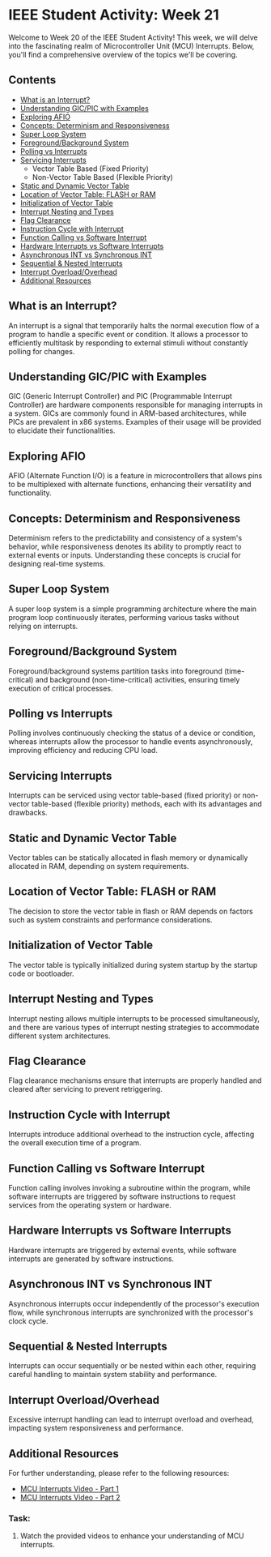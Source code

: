 # IEEE Student Activity: Week 21

Welcome to Week 20 of the IEEE Student Activity! This week, we will delve into the fascinating realm of Microcontroller Unit (MCU) Interrupts. Below, you'll find a comprehensive overview of the topics we'll be covering.

## Contents
- [What is an Interrupt?](#what-is-an-interrupt)
- [Understanding GIC/PIC with Examples](#understanding-gicpic-with-examples)
- [Exploring AFIO](#exploring-afio)
- [Concepts: Determinism and Responsiveness](#concepts-determinism-and-responsiveness)
- [Super Loop System](#super-loop-system)
- [Foreground/Background System](#foregroundbackground-system)
- [Polling vs Interrupts](#polling-vs-interrupts)
- [Servicing Interrupts](#servicing-interrupts)
  - Vector Table Based (Fixed Priority)
  - Non-Vector Table Based (Flexible Priority)
- [Static and Dynamic Vector Table](#static-and-dynamic-vector-table)
- [Location of Vector Table: FLASH or RAM](#location-of-vector-table-flash-or-ram)
- [Initialization of Vector Table](#initialization-of-vector-table)
- [Interrupt Nesting and Types](#interrupt-nesting-and-types)
- [Flag Clearance](#flag-clearance)
- [Instruction Cycle with Interrupt](#instruction-cycle-with-interrupt)
- [Function Calling vs Software Interrupt](#function-calling-vs-software-interrupt)
- [Hardware Interrupts vs Software Interrupts](#hardware-interrupts-vs-software-interrupts)
- [Asynchronous INT vs Synchronous INT](#asynchronous-int-vs-synchronous-int)
- [Sequential & Nested Interrupts](#sequential--nested-interrupts)
- [Interrupt Overload/Overhead](#interrupt-overloadoverhead)
- [Additional Resources](#additional-resources)

## What is an Interrupt?

An interrupt is a signal that temporarily halts the normal execution flow of a program to handle a specific event or condition. It allows a processor to efficiently multitask by responding to external stimuli without constantly polling for changes.

## Understanding GIC/PIC with Examples

GIC (Generic Interrupt Controller) and PIC (Programmable Interrupt Controller) are hardware components responsible for managing interrupts in a system. GICs are commonly found in ARM-based architectures, while PICs are prevalent in x86 systems. Examples of their usage will be provided to elucidate their functionalities.

## Exploring AFIO

AFIO (Alternate Function I/O) is a feature in microcontrollers that allows pins to be multiplexed with alternate functions, enhancing their versatility and functionality.

## Concepts: Determinism and Responsiveness

Determinism refers to the predictability and consistency of a system's behavior, while responsiveness denotes its ability to promptly react to external events or inputs. Understanding these concepts is crucial for designing real-time systems.

## Super Loop System

A super loop system is a simple programming architecture where the main program loop continuously iterates, performing various tasks without relying on interrupts.

## Foreground/Background System

Foreground/background systems partition tasks into foreground (time-critical) and background (non-time-critical) activities, ensuring timely execution of critical processes.

## Polling vs Interrupts

Polling involves continuously checking the status of a device or condition, whereas interrupts allow the processor to handle events asynchronously, improving efficiency and reducing CPU load.

## Servicing Interrupts

Interrupts can be serviced using vector table-based (fixed priority) or non-vector table-based (flexible priority) methods, each with its advantages and drawbacks.

## Static and Dynamic Vector Table

Vector tables can be statically allocated in flash memory or dynamically allocated in RAM, depending on system requirements.

## Location of Vector Table: FLASH or RAM

The decision to store the vector table in flash or RAM depends on factors such as system constraints and performance considerations.

## Initialization of Vector Table

The vector table is typically initialized during system startup by the startup code or bootloader.

## Interrupt Nesting and Types

Interrupt nesting allows multiple interrupts to be processed simultaneously, and there are various types of interrupt nesting strategies to accommodate different system architectures.

## Flag Clearance

Flag clearance mechanisms ensure that interrupts are properly handled and cleared after servicing to prevent retriggering.

## Instruction Cycle with Interrupt

Interrupts introduce additional overhead to the instruction cycle, affecting the overall execution time of a program.

## Function Calling vs Software Interrupt

Function calling involves invoking a subroutine within the program, while software interrupts are triggered by software instructions to request services from the operating system or hardware.

## Hardware Interrupts vs Software Interrupts

Hardware interrupts are triggered by external events, while software interrupts are generated by software instructions.

## Asynchronous INT vs Synchronous INT

Asynchronous interrupts occur independently of the processor's execution flow, while synchronous interrupts are synchronized with the processor's clock cycle.

## Sequential & Nested Interrupts

Interrupts can occur sequentially or be nested within each other, requiring careful handling to maintain system stability and performance.

## Interrupt Overload/Overhead

Excessive interrupt handling can lead to interrupt overload and overhead, impacting system responsiveness and performance.

## Additional Resources

For further understanding, please refer to the following resources:
- [MCU Interrupts Video - Part 1](https://youtu.be/Gqv5YB9wAuo?si=pESO4qA49H70UE0u)
- [MCU Interrupts Video - Part 2](https://youtu.be/dWQv_ixvxag?si=7f02Y8GEwYZKevWI)

### Task:
1. Watch the provided videos to enhance your understanding of MCU interrupts.
